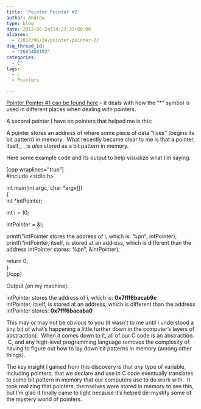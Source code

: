 ```yaml
---
title: 'Pointer Pointer #2'
author: Andrew
type: blog
date: 2012-06-24T14:23:33+00:00
aliases:
  - /2012/06/24/pointer-pointer-2/
dsq_thread_id:
  - "2683480102"
categories:
  - C
tags:
  - C
  - Pointers

---
```

[Pointer Pointer #1 can be found here][1] &#8211; it deals with how the &#8220;*&#8221; symbol is used in different places when dealing with pointers.

A second pointer I have on pointers that helped me is this:

A pointer stores an address of where some piece of data &#8220;lives&#8221; (begins its bit pattern) in memory.  What recently became clear to me is that a pointer, itself,_ _is _also_ stored as a bit pattern in memory.

Here some example code and its output to help visualize what I&#8217;m saying:

[cpp wraplines=&#8221;true&#8221;]  
#include <stdio.h>

int main(int argc, char *argv[])  
{  
int *intPointer;

int i = 10;

intPointer = &i;

printf("intPointer stores the address of i, which is: %pn", intPointer);  
printf("intPointer, itself, is stored at an address, which is different than the address intPointer stores: %pn", &intPointer);

return 0;  
}  
[/cpp]

Output (on my machine):

<p class="note">
  intPointer stores the address of i, which is: <strong>0x7fff6bacab9c</strong><br /> intPointer, itself, is stored at an address, which is different than the address intPointer stores: <strong>0x7fff6bacaba0</strong>
</p>

This may or may not be obvious to you (it wasn&#8217;t to me until I understood a tiny bit of what&#8217;s happening a little further down in the computer&#8217;s layers of abstraction).  When it comes down to it, all of our C code is an abstraction.  C, and any high-level programming language removes the complexity of having to figure out how to lay down bit patterns in memory (among other things).

The key insight I gained from this discovery is that _any_ type of variable, including pointers, that we declare and use in C code eventually translates to some bit pattern in memory that our computers use to do work with.  It took realizing that pointers, themselves were stored in memory to see this, but I&#8217;m glad it finally came to light because it&#8217;s helped de-mystify some of the mystery world of pointers.

 [1]: http://andrewcbancroft.com/2012/06/17/pointer-pointer-1/ "Pointer Pointer #1"